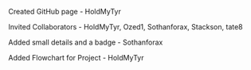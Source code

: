 Created GitHub page - HoldMyTyr

Invited Collaborators - HoldMyTyr, Ozed1, Sothanforax, Stackson, tate8

Added small details and a badge - Sothanforax

Added Flowchart for Project - HoldMyTyr
